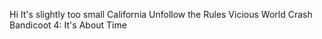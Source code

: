Hi
It's slightly too small
California
Unfollow the Rules
Vicious World
Crash Bandicoot 4: It's About Time

